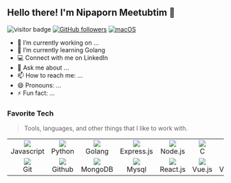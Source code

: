 ## Hello there! I'm Nipaporn Meetubtim 👋

![visitor badge](https://visitor-badge.glitch.me/badge?page_id=maynpmt.visitor-badge)
[![GitHub followers](https://img.shields.io/github/followers/maynpmt.svg?style=social&label=Follow&maxAge=2592000)](https://github.com/maynpmt?tab=followers)
[![macOS](https://svgshare.com/i/ZjP.svg)](https://svgshare.com/i/ZjP.svg)



- 🔭 I’m currently working on ...
- 🌱 I’m currently learning Golang
- 💻  Connect with me on LinkedIn
- 💬 Ask me about ...
- 📫 How to reach me: ...
- 😄 Pronouns: ...
- ⚡ Fun fact: ... 

### Favorite Tech
> Tools, languages, and other things that I like to work with.


|  |   |  | | |||
| :---: | :---: | :---: | :---: | :---: | :---: | :---: |
| <img src="https://skillicons.dev/icons?i=js"/> <br />Javascript |  <img src="https://skillicons.dev/icons?i=py"/> <br />Python | <img src="https://skillicons.dev/icons?i=go"/><br />Golang| <img src="https://skillicons.dev/icons?i=express"/><br />Express.js | <img src="https://skillicons.dev/icons?i=nodejs"/><br />Node.js|  <img src="https://skillicons.dev/icons?i=c"/><br />C | <img src="https://skillicons.dev/icons?i=cpp"/><br />C++|
| <img src="https://skillicons.dev/icons?i=git"/> <br />Git |  <img src="https://skillicons.dev/icons?i=github"/> <br />Github|<img src="https://skillicons.dev/icons?i=mongodb"/><br />MongoDB | <img src="https://skillicons.dev/icons?i=mysql"/><br />Mysql| <img src="https://skillicons.dev/icons?i=react"/><br />React.js | <img src="https://skillicons.dev/icons?i=vue"/><br />Vue.js| <img src="https://skillicons.dev/icons?i=vscode"/><br />Vscode| 

<!--
**maynpmt/maynpmt** is a ✨ _special_ ✨ repository because its `README.md` (this file) appears on your GitHub profile.

Here are some ideas to get you started:


-->
